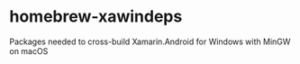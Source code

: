# homebrew-xawindeps
Packages needed to cross-build Xamarin.Android for Windows with MinGW on macOS
